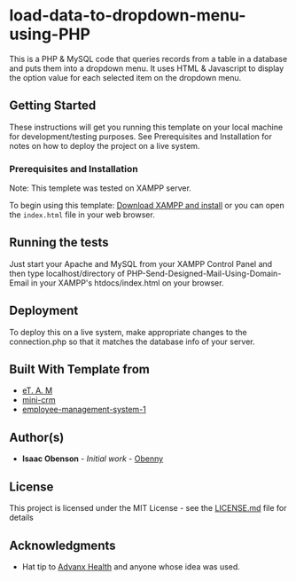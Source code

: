 # load-data-to-dropdown-menu-using-PHP
This is a PHP &amp; MySQL code that queries records from a table in a database and puts them into a dropdown menu. It uses HTML &amp; Javascript to display the option value for each selected item on the dropdown menu.  

## Getting Started

These instructions will get you running this template on your local machine for development/testing purposes.
See Prerequisites and Installation for notes on how to deploy the project on a live system.

### Prerequisites and Installation

Note: This templete was tested on XAMPP server.

To begin using this template:
[Download XAMPP and install](https://www.apachefriends.org/download.html) or you can open the `index.html` file in your web browser.

## Running the tests

Just start your Apache and MySQL from your XAMPP Control Panel and then type localhost/directory of PHP-Send-Designed-Mail-Using-Domain-Email in your XAMPP's htdocs/index.html on your browser.

## Deployment

To deploy this on a live system, make appropriate changes to the connection.php so that it matches the database info of your server.

## Built With Template from

* [eT. A. M](http://www.bluedrupsltd.com/team/isaacobenson/)
* [mini-crm](https://github.com/Obenny/mini-crm)
* [employee-management-system-1](https://github.com/Obenny/employee-management-system-1)


## Author(s)

* **Isaac Obenson** - *Initial work* - [Obenny](https://github.com/Obenny)

## License

This project is licensed under the MIT License - see the [LICENSE.md](LICENSE.md) file for details

## Acknowledgments

* Hat tip to [Advanx Health](https://www.advanxhealth.com/) and anyone whose idea was used.

